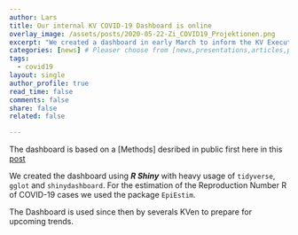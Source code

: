 ```yaml
---
author: Lars
title: Our internal KV COVID-19 Dashboard is online
overlay_image: /assets/posts/2020-05-22-Zi_COVID19_Projektionen.png
excerpt: "We created a dashboard in early March to inform the KV Executives about the Zi's projections for future COVID19 developments."
categories: [news] # Pleaser choose from [news,presentations,articles,projects,reports]
tags:
  - covid19
layout: single
author_profile: true
read_time: false
comments: false
share: false
related: false

---
```


The dashboard is based on a [Methods] desribed in public first here in this [post](https://www.zidatasciencelab.de/reports/Methodenbeschreibung_Projektion_COVID-19/)


We created the dashboard using ***R Shiny*** with heavy usage of `tidyverse`, `gglot` and `shinydashboard`. For the estimation of the Reproduction Number R of COVID-19 cases we used the package `EpiEstim`.

The Dashboard is used since then by severals KVen to prepare for upcoming trends.
